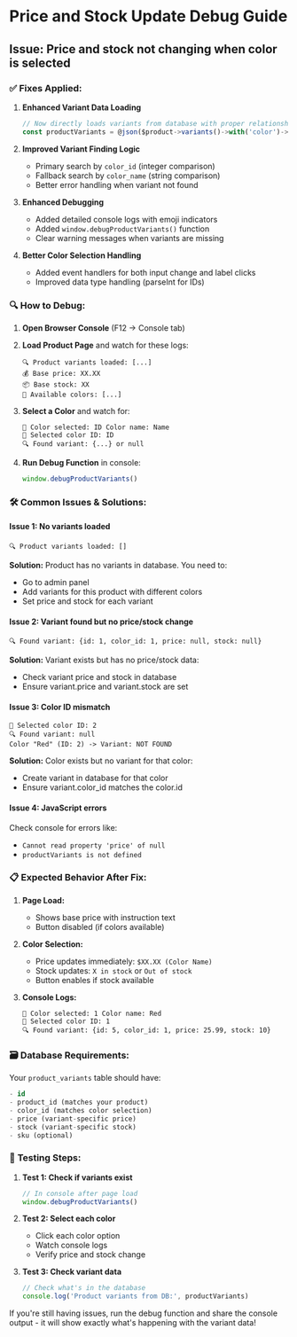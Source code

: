 # Price and Stock Update Debug Guide

## Issue: Price and stock not changing when color is selected

### ✅ **Fixes Applied:**

1. **Enhanced Variant Data Loading**
   ```javascript
   // Now directly loads variants from database with proper relationships
   const productVariants = @json($product->variants()->with('color')->get()...)
   ```

2. **Improved Variant Finding Logic**
   - Primary search by `color_id` (integer comparison)
   - Fallback search by `color_name` (string comparison)
   - Better error handling when variant not found

3. **Enhanced Debugging**
   - Added detailed console logs with emoji indicators
   - Added `window.debugProductVariants()` function
   - Clear warning messages when variants are missing

4. **Better Color Selection Handling**
   - Added event handlers for both input change and label clicks
   - Improved data type handling (parseInt for IDs)

### 🔍 **How to Debug:**

1. **Open Browser Console** (F12 → Console tab)

2. **Load Product Page** and watch for these logs:
   ```
   🔍 Product variants loaded: [...]
   💰 Base price: XX.XX
   📦 Base stock: XX
   🎨 Available colors: [...]
   ```

3. **Select a Color** and watch for:
   ```
   🎨 Color selected: ID Color name: Name
   🎯 Selected color ID: ID
   🔍 Found variant: {...} or null
   ```

4. **Run Debug Function** in console:
   ```javascript
   window.debugProductVariants()
   ```

### 🛠 **Common Issues & Solutions:**

#### **Issue 1: No variants loaded**
```
🔍 Product variants loaded: []
```
**Solution:** Product has no variants in database. You need to:
- Go to admin panel
- Add variants for this product with different colors
- Set price and stock for each variant

#### **Issue 2: Variant found but no price/stock change**
```
🔍 Found variant: {id: 1, color_id: 1, price: null, stock: null}
```
**Solution:** Variant exists but has no price/stock data:
- Check variant price and stock in database
- Ensure variant.price and variant.stock are set

#### **Issue 3: Color ID mismatch**
```
🎯 Selected color ID: 2
🔍 Found variant: null
Color "Red" (ID: 2) -> Variant: NOT FOUND
```
**Solution:** Color exists but no variant for that color:
- Create variant in database for that color
- Ensure variant.color_id matches the color.id

#### **Issue 4: JavaScript errors**
Check console for errors like:
- `Cannot read property 'price' of null`
- `productVariants is not defined`

### 📋 **Expected Behavior After Fix:**

1. **Page Load:**
   - Shows base price with instruction text
   - Button disabled (if colors available)

2. **Color Selection:**
   - Price updates immediately: `$XX.XX (Color Name)`
   - Stock updates: `X in stock` or `Out of stock`
   - Button enables if stock available

3. **Console Logs:**
   ```
   🎨 Color selected: 1 Color name: Red
   🎯 Selected color ID: 1
   🔍 Found variant: {id: 5, color_id: 1, price: 25.99, stock: 10}
   ```

### 🗃 **Database Requirements:**

Your `product_variants` table should have:
```sql
- id
- product_id (matches your product)
- color_id (matches color selection)
- price (variant-specific price)
- stock (variant-specific stock)
- sku (optional)
```

### 🧪 **Testing Steps:**

1. **Test 1: Check if variants exist**
   ```javascript
   // In console after page load
   window.debugProductVariants()
   ```

2. **Test 2: Select each color**
   - Click each color option
   - Watch console logs
   - Verify price and stock change

3. **Test 3: Check variant data**
   ```javascript
   // Check what's in the database
   console.log('Product variants from DB:', productVariants)
   ```

If you're still having issues, run the debug function and share the console output - it will show exactly what's happening with the variant data!
